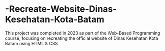 # -Recreate-Website-Dinas-Kesehatan-Kota-Batam
This project was completed in 2023 as part of the Web-Based Programming course, focusing on recreating the official website of Dinas Kesehatan Kota Batam using HTML & CSS

